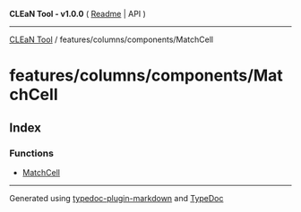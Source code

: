 **CLEaN Tool - v1.0.0** ( [Readme](../../../../README.md) \| API )

***

[CLEaN Tool](../../../../modules.md) / features/columns/components/MatchCell

# features/columns/components/MatchCell

## Index

### Functions

- [MatchCell](functions/MatchCell.md)

***

Generated using [typedoc-plugin-markdown](https://www.npmjs.com/package/typedoc-plugin-markdown) and [TypeDoc](https://typedoc.org/)
